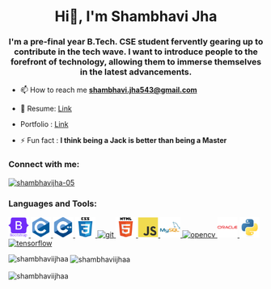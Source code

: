 <h1 align="center">Hi👋, I'm Shambhavi Jha</h1>
<h3 align="center">I'm a pre-final year B.Tech. CSE student fervently gearing up to contribute in the tech wave. I want to introduce people to the forefront of technology, allowing them to immerse themselves in the latest advancements. </h3>





- 📫 How to reach me **shambhavi.jha543@gmail.com**

- 📄 Resume: [Link](https://drive.google.com/file/d/1wF0IC-nJWhUE5SJ-jo9r9-HWEoyEI7vy/view?usp=drive_link)

- Portfolio : [Link](https://shambhaviijhaa.github.io/My_Portfolio/)

- ⚡ Fun fact : **I think being a Jack is better than being a Master**

<h3 align="left">Connect with me:</h3>
<p align="left">
<a href="https://www.linkedin.com/in/shambhavijha-05/" target="blank"><img align="center" src="https://raw.githubusercontent.com/rahuldkjain/github-profile-readme-generator/master/src/images/icons/Social/linked-in-alt.svg" alt="shambhavijha-05" height="30" width="40" /></a>
</p>

<h3 align="left">Languages and Tools:</h3>
<p align="left"> <a href="https://getbootstrap.com" target="_blank" rel="noreferrer"> <img src="https://raw.githubusercontent.com/devicons/devicon/master/icons/bootstrap/bootstrap-plain-wordmark.svg" alt="bootstrap" width="40" height="40"/> </a> <a href="https://www.cprogramming.com/" target="_blank" rel="noreferrer"> <img src="https://raw.githubusercontent.com/devicons/devicon/master/icons/c/c-original.svg" alt="c" width="40" height="40"/> </a> <a href="https://www.w3schools.com/cpp/" target="_blank" rel="noreferrer"> <img src="https://raw.githubusercontent.com/devicons/devicon/master/icons/cplusplus/cplusplus-original.svg" alt="cplusplus" width="40" height="40"/> </a> <a href="https://www.w3schools.com/css/" target="_blank" rel="noreferrer"> <img src="https://raw.githubusercontent.com/devicons/devicon/master/icons/css3/css3-original-wordmark.svg" alt="css3" width="40" height="40"/> </a> <a href="https://git-scm.com/" target="_blank" rel="noreferrer"> <img src="https://www.vectorlogo.zone/logos/git-scm/git-scm-icon.svg" alt="git" width="40" height="40"/> </a> <a href="https://www.w3.org/html/" target="_blank" rel="noreferrer"> <img src="https://raw.githubusercontent.com/devicons/devicon/master/icons/html5/html5-original-wordmark.svg" alt="html5" width="40" height="40"/> </a> <a href="https://developer.mozilla.org/en-US/docs/Web/JavaScript" target="_blank" rel="noreferrer"> <img src="https://raw.githubusercontent.com/devicons/devicon/master/icons/javascript/javascript-original.svg" alt="javascript" width="40" height="40"/> </a> <a href="https://www.mysql.com/" target="_blank" rel="noreferrer"> <img src="https://raw.githubusercontent.com/devicons/devicon/master/icons/mysql/mysql-original-wordmark.svg" alt="mysql" width="40" height="40"/> </a> <a href="https://opencv.org/" target="_blank" rel="noreferrer"> <img src="https://www.vectorlogo.zone/logos/opencv/opencv-icon.svg" alt="opencv" width="40" height="40"/> </a> <a href="https://www.oracle.com/" target="_blank" rel="noreferrer"> <img src="https://raw.githubusercontent.com/devicons/devicon/master/icons/oracle/oracle-original.svg" alt="oracle" width="40" height="40"/> </a> <a href="https://www.python.org" target="_blank" rel="noreferrer"> <img src="https://raw.githubusercontent.com/devicons/devicon/master/icons/python/python-original.svg" alt="python" width="40" height="40"/> </a> <a href="https://www.tensorflow.org" target="_blank" rel="noreferrer"> <img src="https://www.vectorlogo.zone/logos/tensorflow/tensorflow-icon.svg" alt="tensorflow" width="40" height="40"/> </a> </p>

<p><img align="left" src="https://github-readme-stats.vercel.app/api/top-langs?username=shambhaviijhaa&show_icons=true&locale=en&layout=compact" alt="shambhaviijhaa" /></p>

<p>&nbsp;<img align="center" src="https://github-readme-stats.vercel.app/api?username=shambhaviijhaa&show_icons=true&locale=en" alt="shambhaviijhaa" /></p>

<p><img align="center" src="https://github-readme-streak-stats.herokuapp.com/?user=shambhaviijhaa&" alt="shambhaviijhaa" /></p>
